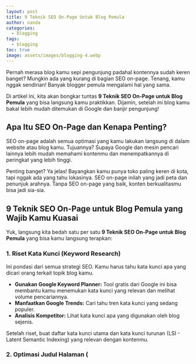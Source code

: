 ```yaml
---
layout: post
title: 9 Teknik SEO On-Page Untuk Blog Pemula
author: nanda
categories:
  - blogging
tags:
  - blogging
toc: true
image: assets/images/blogging-4.webp
---
```



Pernah merasa blog kamu sepi pengunjung padahal kontennya sudah keren banget? Mungkin ada yang kurang di bagian SEO on-page. Tenang, kamu nggak sendirian! Banyak blogger pemula mengalami hal yang sama.

Di artikel ini, kita akan bongkar tuntas **9 Teknik SEO On-Page untuk Blog Pemula** yang bisa langsung kamu praktikkan. Dijamin, setelah ini blog kamu bakal lebih mudah ditemukan di Google dan banjir pengunjung!

## Apa Itu SEO On-Page dan Kenapa Penting?

SEO on-page adalah semua optimasi yang kamu lakukan langsung di dalam website atau blog kamu. Tujuannya? Supaya Google dan mesin pencari lainnya lebih mudah memahami kontenmu dan menempatkannya di peringkat yang lebih tinggi.

Penting banget? Ya jelas! Bayangkan kamu punya toko paling keren di kota, tapi nggak ada yang tahu lokasinya. SEO on-page inilah yang jadi peta dan penunjuk arahnya. Tanpa SEO on-page yang baik, konten berkualitasmu bisa jadi sia-sia.

## 9 Teknik SEO On-Page untuk Blog Pemula yang Wajib Kamu Kuasai

Yuk, langsung kita bedah satu per satu **9 Teknik SEO On-Page untuk Blog Pemula** yang bisa kamu langsung terapkan:

### 1\. Riset Kata Kunci (Keyword Research)

Ini pondasi dari semua strategi SEO. Kamu harus tahu kata kunci apa yang dicari orang terkait topik blog kamu.

- **Gunakan Google Keyword Planner:** Tool gratis dari Google ini bisa membantu kamu menemukan kata kunci yang relevan dan melihat volume pencariannya.
- **Manfaatkan Google Trends:** Cari tahu tren kata kunci yang sedang populer.
- **Analisis Kompetitor:** Lihat kata kunci apa yang digunakan oleh blog sejenis.

Setelah riset, buat daftar kata kunci utama dan kata kunci turunan (LSI - Latent Semantic Indexing) yang relevan dengan kontenmu.

### 2\. Optimasi Judul Halaman (
